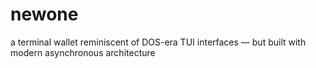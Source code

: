 # newone
a terminal wallet reminiscent of DOS-era TUI interfaces — but built with modern asynchronous architecture
